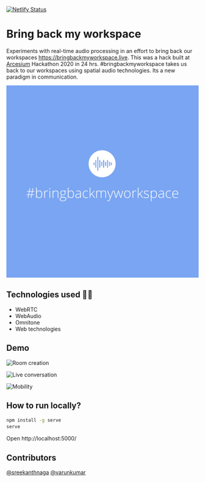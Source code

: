 [![Netlify Status](https://api.netlify.com/api/v1/badges/29b93272-c70f-4ade-8353-87279a52a438/deploy-status)](https://app.netlify.com/sites/bring-back-my-workspace/deploys)

# Bring back my workspace

Experiments with real-time audio processing in an effort to bring back our workspaces https://bringbackmyworkspace.live. This was a hack built at [Arcesium](https://arcesium.com) Hackathon 2020 in 24 hrs. #bringbackmyworkspace takes us back to our workspaces using spatial audio technologies. Its a new paradigm in communication.

![bringbackmyworkspace](./virtual-room/static/img/bbmw.png)

## Technologies used 🧑‍💻

- WebRTC
- WebAudio
- Omnitone
- Web technologies

## Demo

![Room creation](./virtual-room/static/img/room-creation.png)

![Live conversation](./virtual-room/static/img/live-conversation.png)

![Mobility](./virtual-room/static/img/mobility.png)

## How to run locally?

```bash
npm install -g serve
serve
```

Open http://localhost:5000/

## Contributors

[@sreekanthnaga](https://twitter.com/sreekanthnaga)
[@varunkumar](https://twitter.com/varunkumar)
